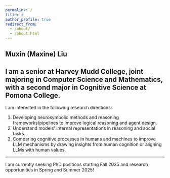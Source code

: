 ```yaml
---
permalink: /
title: #
author_profile: true
redirect_from: 
  - /about/
  - /about.html
---
```

Muxin (Maxine) Liu
---
I am a senior at Harvey Mudd College, joint majoring in **Computer Science and Mathematics**, with a second major in **Cognitive Science** at Pomona College. 
---
I am interested in the following research directions:
1. Developing neurosymbolic methods and reasoning frameworks/pipelines to improve logical reasoning and agent design.
2. Understand models' internal representations in reasoning and social tasks.
3. Comparing cognitive processes in humans and machines to improve LLM mechanisms by drawing insights from human cognition or aligning LLMs with human values.

---

I am currently seeking PhD positions starting Fall 2025 and research opportunities in Spring and Summer 2025!